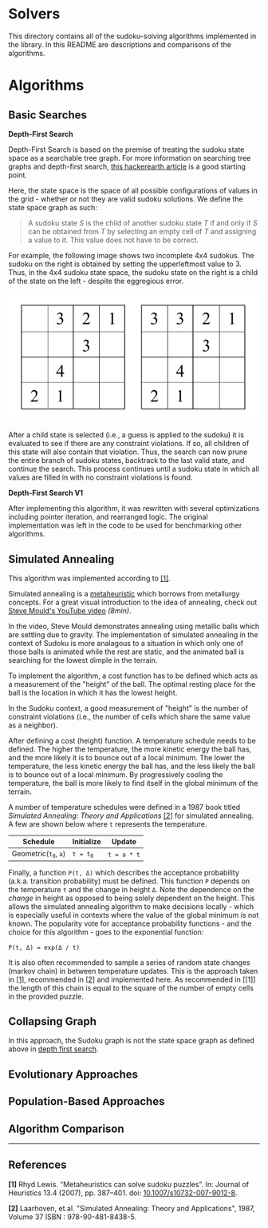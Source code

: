 # Solvers

This directory contains all of the sudoku-solving algorithms implemented in the library. In this README are descriptions and comparisons of the algorithms.

# Algorithms
## Basic Searches

**Depth-First Search**

Depth-First Search is based on the premise of treating the sudoku state space as a searchable tree graph. For more information on searching tree graphs and depth-first search, [this hackerearth article](https://www.hackerearth.com/practice/algorithms/graphs/depth-first-search/tutorial/) is a good starting point.

Here, the state space is the space of all possible configurations of values in the grid - whether or not they are valid sudoku solutions. We define the state space graph as such:

> A sudoku state *S* is the child of another sudoku state *T* if and only if *S* can be obtained from *T* by selecting an empty cell of *T* and assigning a value to it. This value does not have to be correct.

For example, the following image shows two incomplete 4x4 sudokus. The sudoku on the right is obtained by setting the upperleftmost value to 3. Thus, in the 4x4 sudoku state space, the sudoku state on the right is a child of the state on the left - despite the eggregious error.

![alt text](../../readme-images/dfs-example.jpg)

After a child state is selected (i.e., a guess is applied to the sudoku) it is evaluated to see if there are any constraint violations. If so, all children of this state will also contain that violation. Thus, the search can now prune the entire branch of sudoku states, backtrack to the last valid state, and continue the search. This process continues until a sudoku state in which all values are filled in with no constraint violations is found.

**Depth-First Search V1**

After implementing this algorithm, it was rewritten with several optimizations including pointer iteration, and rearranged logic. The original implementation was left in the code to be used for benchmarking other algorithms.

## Simulated Annealing

This algorithm was implemented according to [[1]](#references). 

Simulated annealing is a [metaheuristic](https://en.wikipedia.org/wiki/Metaheuristic "Wikipedia") which borrows from metallurgy concepts. For a great visual introduction to the idea of annealing, check out [Steve Mould's YouTube video](https://www.youtube.com/watch?v=xuL2yT-B2TM) *(8min)*.

In the video, Steve Mould demonstrates annealing using metallic balls which are settling due to gravity. The implementation of simulated annealing in the context of Sudoku is more analagous to a situation in which only one of those balls is animated while the rest are static, and the animated ball is searching for the lowest dimple in the terrain.

To implement the algorithm, a cost function has to be defined which acts as a measurement of the "height" of the ball. The optimal resting place for the ball is the location in which it has the lowest height.

In the Sudoku context, a good measurement of "height" is the number of constraint violations (i.e., the number of cells which share the same value as a neighbor).

After defining a cost (height) function. A temperature schedule needs to be defined. The higher the temperature, the more kinetic energy the ball has, and the more likely it is to bounce out of a local minimum. The lower the temperature, the less kinetic energy the ball has, and the less likely the ball is to bounce out of a local minimum. By progressively cooling the temperature, the ball is more likely to find itself in the global minimum of the terrain.

A number of temperature schedules were defined in a 1987 book titled *Simulated Annealing: Theory and Applications* [[2]](#references) for simulated annealing. A few are shown below where `t` represents the temperature.

| Schedule | Initialize | Update |
| --- | --- | --- |
| Geometric(<code>t<sub>0</sub></code>, `a`) | <code>t = t<sub>0</sub></code>| `t = a * t` |

Finally, a function `P(t, Δ)` which describes the acceptance probability (a.k.a. transition probability) must be defined. This function `P` depends on the temperature `t` and the change in height `Δ`. Note the dependence on the *change* in height as opposed to being solely dependent on the height. This allows the simulated annealing algorithm to make decisions locally - which is especially useful in contexts where the value of the global minimum is not known. The popularity vote for acceptance probability functions - and the choice for this algorithm - goes to the exponential function:

    P(t, Δ) = exp(Δ / t)

It is also often recommended to sample a series of random state changes (markov chain) in between temperature updates. This is the approach taken in [[1]](#references), recommended in [[2]](#references) and implemented here. As recommended in [[1]] the length of this chain is equal to the square of the number of empty cells in the provided puzzle.

## Collapsing Graph

In this approach, the Sudoku graph is not the state space graph as defined above in [depth first search](#basic-searches). 

## Evolutionary Approaches

## Population-Based Approaches

## Algorithm Comparison
-----------------

## References

**[1]** Rhyd Lewis. “Metaheuristics can solve sudoku puzzles”. In: Journal of Heuristics 13.4 (2007), pp. 387–401. doi: [10.1007/s10732-007-9012-8](doi.org/10.1007/s10732-007-9012-8).

**[2]** Laarhoven, et.al. "Simulated Annealing: Theory and Applications", 1987, Volume 37 ISBN : 978-90-481-8438-5.